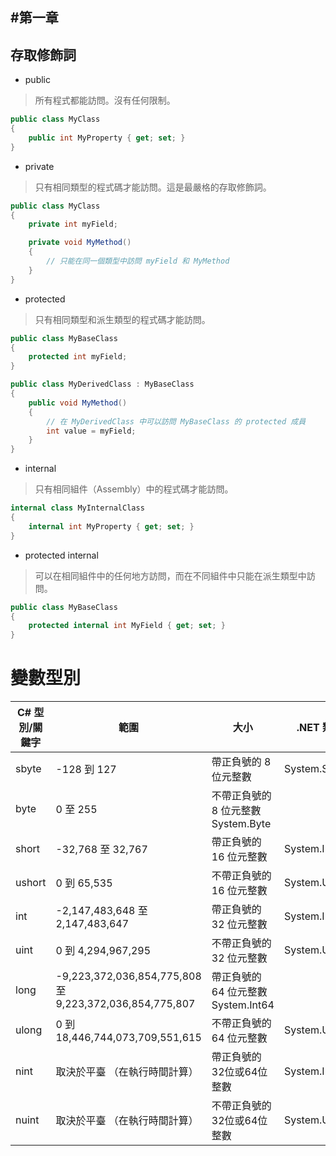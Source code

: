 #第一章
-----------
## 存取修飾詞

* public
>所有程式都能訪問。沒有任何限制。
``` C#
public class MyClass
{
    public int MyProperty { get; set; }
}
```

* private
>只有相同類型的程式碼才能訪問。這是最嚴格的存取修飾詞。
```C#
public class MyClass
{
    private int myField;

    private void MyMethod()
    {
        // 只能在同一個類型中訪問 myField 和 MyMethod
    }
}

```

* protected
>只有相同類型和派生類型的程式碼才能訪問。
```C#
public class MyBaseClass
{
    protected int myField;
}

public class MyDerivedClass : MyBaseClass
{
    public void MyMethod()
    {
        // 在 MyDerivedClass 中可以訪問 MyBaseClass 的 protected 成員
        int value = myField;
    }
}

```

* internal
>只有相同組件（Assembly）中的程式碼才能訪問。
```C#
internal class MyInternalClass
{
    internal int MyProperty { get; set; }
}

```

* protected internal
>可以在相同組件中的任何地方訪問，而在不同組件中只能在派生類型中訪問。
```C#
public class MyBaseClass
{
    protected internal int MyField { get; set; }
}
```


# 變數型別
| C# 型別/關鍵字 | 範圍                                                    | 大小                                | .NET 類型                     |
| -------------- | ------------------------------------------------------- | ----------------------------------- | ----------------------------- |
| sbyte          | -128 到 127                                             | 帶正負號的 8 位元整數               | System.SByte                  |
| byte           | 0 至 255                                                | 不帶正負號的 8 位元整數	System.Byte |
| short          | -32,768 至 32,767                                       | 帶正負號的 16 位元整數              | System.Int16                  |
| ushort         | 0 到 65,535                                             | 不帶正負號的 16 位元整數            | System.UInt16                 |
| int            | -2,147,483,648 至 2,147,483,647                         | 帶正負號的 32 位元整數              | System.Int32                  |
| uint           | 0 到 4,294,967,295                                      | 不帶正負號的 32 位元整數            | System.UInt32                 |
| long           | -9,223,372,036,854,775,808 至 9,223,372,036,854,775,807 | 帶正負號的 64 位元整數	System.Int64 |
| ulong          | 0 到 18,446,744,073,709,551,615                         | 不帶正負號的 64 位元整數            | System.UInt64                 |
| nint           | 取決於平臺 （在執行時間計算）                           | 帶正負號的32位或64位整數            | System.IntPtr                 |
| nuint          | 取決於平臺 （在執行時間計算）                           | 不帶正負號的32位或64位整數          | System.UIntPtr                |